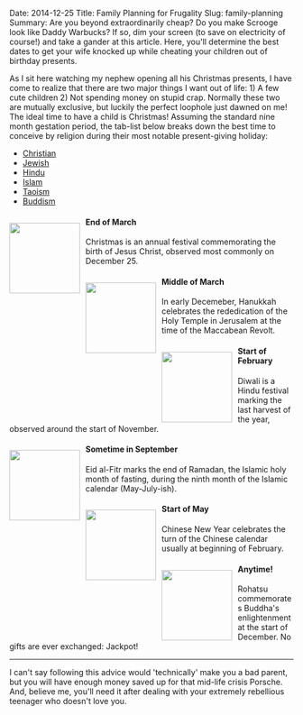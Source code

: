 Date: 2014-12-25
Title: Family Planning for Frugality
Slug: family-planning
Summary: Are you beyond extraordinarily cheap? Do you make Scrooge look like Daddy Warbucks? If so, dim your screen (to save on electricity of course!) and take a gander at this article.  Here, you'll determine the best dates to get your wife knocked up while cheating your children out of birthday presents. 

As I sit here watching my nephew opening all his Christmas presents, I have come to realize that there are two 
major things I want out of life: 1) A few cute children 2) Not spending money on stupid crap. Normally these two are 
mutually exclusive, but luckily the perfect loophole just dawned on me! The ideal time to have a child is Christmas! 
Assuming the standard nine month gestation period, the tab-list below breaks down the best time to conceive by religion
during their most notable present-giving holiday: 

<div class="row"><div class="col-md-7 col-md-offset-3">

<ul class="nav nav-pills" role="tablist" id="myTab">
<li role="presentation" class="active">
<a href="#christian" aria-controls="home" role="tab" data-toggle="tab">Christian</a>
</li>
<li role="presentation">
<a href="#jewish" aria-controls="settings" role="tab" data-toggle="tab">Jewish</a>
</li>
<li role="presentation">
<a href="#hindu" aria-controls="settings" role="tab" data-toggle="tab">Hindu</a>
</li>
<li role="presentation">
<a href="#islam" aria-controls="settings" role="tab" data-toggle="tab">Islam</a>
</li>
<li role="presentation">
<a href="#taoism" aria-controls="settings" role="tab" data-toggle="tab">Taoism</a>
</li>
<li role="presentation">
<a href="#buddism" aria-controls="settings" role="tab" data-toggle="tab">Buddism</a>
</li>
</ul>

</div></div>


<div class="row"><div class="col-md-7 col-md-offset-3"><div class="tab-content">

<div role="tabpanel" class="tab-pane active" id="christian">
<img src="/assets/2014/family_planning/christian.png" style='float:left;width:125px;height:125px;margin-right:10px;margin-top:10px'>
<div class='text-center'><h4><strong>End of March</strong></h4></div>
<p>Christmas is an annual festival commemorating the birth of Jesus Christ, observed most commonly on December 25.</p>
</div>

<div role="tabpanel" class="tab-pane" id="jewish">
<img src="/assets/2014/family_planning/jewish.png" style='float:left;width:125px;height:125px;margin-right:10px;margin-top:10px'>
<div class='text-center'><h4><strong>Middle of March</strong></h4></div>
<p>In early Decemeber, Hanukkah celebrates the rededication of the Holy Temple in Jerusalem at the time of the Maccabean Revolt.</p>  
</div>

<div role="tabpanel" class="tab-pane" id="hindu">
<img src="/assets/2014/family_planning/hindu.png" style='float:left;width:125px;height:125px;margin-right:10px;margin-top:10px'>
<div class='text-center'><h4><strong>Start of February</strong></h4></div>
<p> Diwali is a Hindu festival marking the last harvest of the year, observed around the start of November.</p>
</div>

<div role="tabpanel" class="tab-pane" id="islam">
<img src="/assets/2014/family_planning/islam.png" style='float:left;width:125px;height:125px;margin-right:10px;margin-top:10px'>
<div class='text-center'><h4><strong>Sometime in September</strong></h4></div>
<p> Eid al-Fitr marks the end of Ramadan, the Islamic holy month of fasting, during the ninth month of the Islamic calendar (May-July-ish).</p>  
</div>

<div role="tabpanel" class="tab-pane" id="taoism">
<img src="/assets/2014/family_planning/taoism.png" style='float:left;width:125px;height:125px;margin-right:10px;margin-top:10px'>
<div class='text-center'><h4><strong>Start of May</strong></h4></div>
<p> Chinese New Year celebrates the turn of the Chinese calendar usually at beginning of February.</p> 
</div>

<div role="tabpanel" class="tab-pane" id="buddism">
<img src="/assets/2014/family_planning/buddism.png" style='float:left;width:125px;height:125px;margin-right:10px;margin-top:10px'>
<div class='text-center'><h4><strong>Anytime!</strong></h4></div>
<p>Rohatsu commemorates Buddha's enlightenment at the start of December. No gifts are ever exchanged: Jackpot!</p>
</div>

</div></div></div>

<script>

  $(function () {
    $('#myTab a:last').tab('show')
  })
  
  
    function testResults (form) {
        var TestVar = form.inputbox.value;
        form.outtbox.value = TestVar;
    }
  
</script>
<hr>
<p>I can't say following this advice would 'technically' make you a bad parent, but you will have enough money saved up for 
that mid-life crisis Porsche.  And, believe me, you'll need it after dealing with your extremely rebellious teenager 
who doesn't love you.</p>  